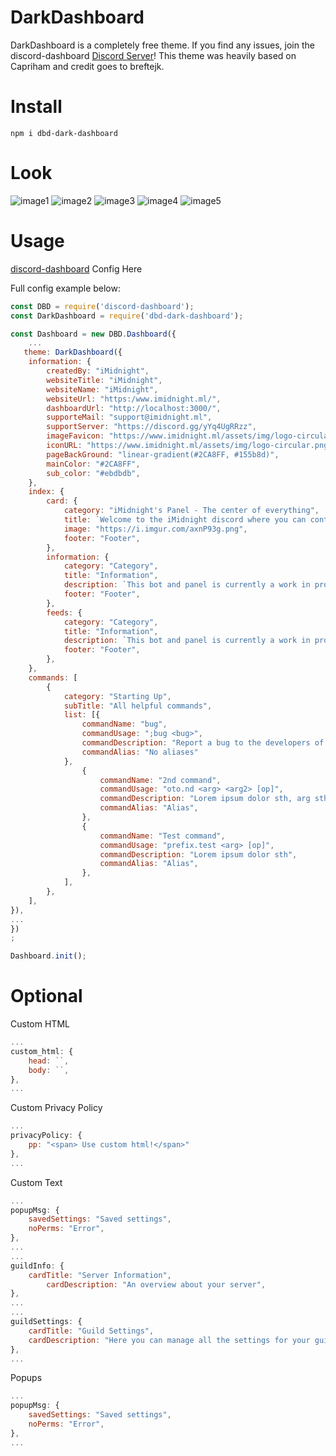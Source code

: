 # DarkDashboard

DarkDashboard is a completely free theme. If you find any issues, join the
discord-dashboard [Discord Server](https://discord.gg/CHbfcSbEgd)!
This theme was heavily based on Capriham and credit goes to breftejk.

# Install

```
npm i dbd-dark-dashboard
```

# Look

![image1](https://i.imgur.com/33sk9Gi.png)
![image2](https://imgur.com/2Lu0dtH.png)
![image3](https://imgur.com/cryZKZh.png)
![image4](https://i.imgur.com/BSYQiXW.png)
![image5](https://i.imgur.com/cZmoHl9.png)

# Usage

[discord-dashboard](https://github.com/breftejk/Discord.js-Web-Dashboard) Config Here

Full config example below:

```js
const DBD = require('discord-dashboard');
const DarkDashboard = require('dbd-dark-dashboard');

const Dashboard = new DBD.Dashboard({
    ...
   theme: DarkDashboard({
    information: {
        createdBy: "iMidnight",
        websiteTitle: "iMidnight",
        websiteName: "iMidnight",
        websiteUrl: "https:/www.imidnight.ml/",
        dashboardUrl: "http://localhost:3000/",
        supporteMail: "support@imidnight.ml",
        supportServer: "https://discord.gg/yYq4UgRRzz",
        imageFavicon: "https://www.imidnight.ml/assets/img/logo-circular.png",
        iconURL: "https://www.imidnight.ml/assets/img/logo-circular.png",
        pageBackGround: "linear-gradient(#2CA8FF, #155b8d)",
        mainColor: "#2CA8FF",
        sub_color: "#ebdbdb",
    },
    index: {
        card: {
            category: "iMidnight's Panel - The center of everything",
            title: `Welcome to the iMidnight discord where you can control the core features to the bot.`,
            image: "https://i.imgur.com/axnP93g.png",
            footer: "Footer",
        },
        information: {
            category: "Category",
            title: "Information",
            description: `This bot and panel is currently a work in progress so contact me if you find any issues on discord.`,
            footer: "Footer",
        },
        feeds: {
            category: "Category",
            title: "Information",
            description: `This bot and panel is currently a work in progress so contact me if you find any issues on discord.`,
            footer: "Footer",
        },
    },
    commands: [
        {
            category: "Starting Up",
            subTitle: "All helpful commands",
            list: [{
                commandName: "bug",
                commandUsage: ";bug <bug>",
                commandDescription: "Report a bug to the developers of Wooar.",
                commandAlias: "No aliases"
            },
                {
                    commandName: "2nd command",
                    commandUsage: "oto.nd <arg> <arg2> [op]",
                    commandDescription: "Lorem ipsum dolor sth, arg sth arg2 stuff",
                    commandAlias: "Alias",
                },
                {
                    commandName: "Test command",
                    commandUsage: "prefix.test <arg> [op]",
                    commandDescription: "Lorem ipsum dolor sth",
                    commandAlias: "Alias",
                },
            ],
        },
    ],
}),
...
})
;

Dashboard.init();
```

# Optional

Custom HTML

```js
...
custom_html: {
    head: ``, 
    body: ``,
},
...
```

Custom Privacy Policy

```js
...
privacyPolicy: {
    pp: "<span> Use custom html!</span>"
},
...
```

Custom Text

```js
...
popupMsg: {
    savedSettings: "Saved settings", 
    noPerms: "Error",
},
...
...
guildInfo: {
    cardTitle: "Server Information",
        cardDescription: "An overview about your server",
},
...
...
guildSettings: {
    cardTitle: "Guild Settings",
    cardDescription: "Here you can manage all the settings for your guild:",
},
...
```

Popups

```js
...
popupMsg: {
    savedSettings: "Saved settings",
    noPerms: "Error",
},
...
```